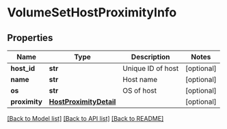 # VolumeSetHostProximityInfo

## Properties
Name | Type | Description | Notes
------------ | ------------- | ------------- | -------------
**host_id** | **str** | Unique ID of host | [optional] 
**name** | **str** | Host name | [optional] 
**os** | **str** | OS of host | [optional] 
**proximity** | [**HostProximityDetail**](HostProximityDetail.md) |  | [optional] 

[[Back to Model list]](../README.md#documentation-for-models) [[Back to API list]](../README.md#documentation-for-api-endpoints) [[Back to README]](../README.md)


